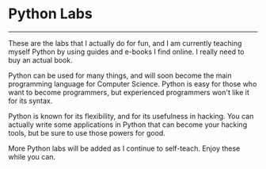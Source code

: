 # Python Labs
-----------------
These are the labs that I actually do for fun, and I am currently teaching myself Python by using guides and e-books I find online. I really need to buy an actual book.

Python can be used for many things, and will soon become the main programming language for Computer Science. Python is easy for those who want to become programmers, but experienced programmers won't like it for its syntax.

Python is known for its flexibility, and for its usefulness in hacking. You can actually write some applications in Python that can become your hacking tools, but be sure to use those powers for good.

More Python labs will be added as I continue to self-teach. Enjoy these while you can.
